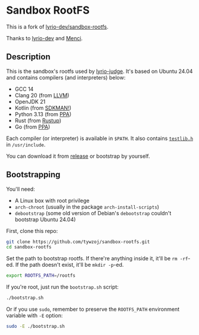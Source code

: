 # Sandbox RootFS

This is a fork of [lyrio-dev/sandbox-rootfs](https://github.com/lyrio-dev/sandbox-rootfs).

Thanks to [lyrio-dev](https://github.com/lyrio-dev) and [Menci](https://github.com/menci).

## Description

This is the sandbox's rootfs used by [lyrio-judge](https://github.com/lyrio-dev/judge). It's based on Ubuntu 24.04 and contains compilers (and interpreters) below:

* GCC 14
* Clang 20 (from [LLVM](https://apt.llvm.org/))
* OpenJDK 21
* Kotlin (from [SDKMAN!](https://kotlinlang.org/docs/tutorials/command-line.html))
* Python 3.13 (from [PPA](https://launchpad.net/~deadsnakes/+archive/ubuntu/ppa))
* Rust (from [Rustup](https://rustup.rs/))
* Go (from [PPA](https://launchpad.net/~longsleep/+archive/ubuntu/golang-backports))

Each compiler (or interpreter) is available in `$PATH`. It also contains [`testlib.h`](https://github.com/MikeMirzayanov/testlib) in `/usr/include`.

You can download it from [release](https://github.com/lyrio-dev/sandbox-rootfs/releases) or bootstrap by yourself.

## Bootstrapping
You'll need:

* A Linux box with root privilege
* `arch-chroot` (usually in the package `arch-install-scripts`)
* `debootstrap` (some old version of Debian's `debootstrap` couldn't bootstrap Ubuntu 24.04)

First, clone this repo:

```bash
git clone https://github.com/tywzoj/sandbox-rootfs.git
cd sandbox-rootfs
```

Set the path to bootstrap rootfs. If there're anything inside it, it'll be `rm -rf`-ed. If the path doesn't exist, it'll be `mkdir -p`-ed.

```bash
export ROOTFS_PATH=/rootfs
```

If you're root, just run the `bootstrap.sh` script:

```bash
./bootstrap.sh
```

Or if you use `sudo`, remember to preserve the `ROOTFS_PATH` environment variable with `-E` option:

```bash
sudo -E ./bootstrap.sh
```
